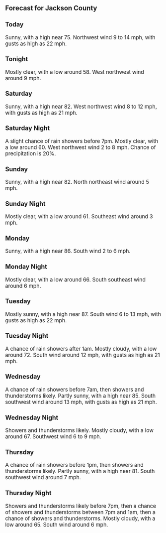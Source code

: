 <div>
   <h2>Forecast for Jackson County</h2>
   <p>
      <div style="font-size:120%">
         <h3>Today</h3>Sunny, with a high near 75. Northwest wind 9 to 14 mph, with gusts as high as 22 mph.<br></div>
   </p>
   <p>
      <div style="font-size:120%">
         <h3>Tonight</h3>Mostly clear, with a low around 58. West northwest wind around 9 mph.<br></div>
   </p>
   <p>
      <div style="font-size:120%">
         <h3>Saturday</h3>Sunny, with a high near 82. West northwest wind 8 to 12 mph, with gusts as high as 21 mph.<br></div>
   </p>
   <p>
      <div style="font-size:120%">
         <h3>Saturday Night</h3>A slight chance of rain showers before 7pm. Mostly clear, with a low around 60. West northwest wind 2 to 8 mph. Chance of
         precipitation is 20%.<br></div>
   </p>
   <p>
      <div style="font-size:120%">
         <h3>Sunday</h3>Sunny, with a high near 82. North northeast wind around 5 mph.<br></div>
   </p>
   <p>
      <div style="font-size:120%">
         <h3>Sunday Night</h3>Mostly clear, with a low around 61. Southeast wind around 3 mph.<br></div>
   </p>
   <p>
      <div style="font-size:120%">
         <h3>Monday</h3>Sunny, with a high near 86. South wind 2 to 6 mph.<br></div>
   </p>
   <p>
      <div style="font-size:120%">
         <h3>Monday Night</h3>Mostly clear, with a low around 66. South southeast wind around 6 mph.<br></div>
   </p>
   <p>
      <div style="font-size:120%">
         <h3>Tuesday</h3>Mostly sunny, with a high near 87. South wind 6 to 13 mph, with gusts as high as 22 mph.<br></div>
   </p>
   <p>
      <div style="font-size:120%">
         <h3>Tuesday Night</h3>A chance of rain showers after 1am. Mostly cloudy, with a low around 72. South wind around 12 mph, with gusts as high as 21
         mph.<br></div>
   </p>
   <p>
      <div style="font-size:120%">
         <h3>Wednesday</h3>A chance of rain showers before 7am, then showers and thunderstorms likely. Partly sunny, with a high near 85. South southwest
         wind around 13 mph, with gusts as high as 21 mph.<br></div>
   </p>
   <p>
      <div style="font-size:120%">
         <h3>Wednesday Night</h3>Showers and thunderstorms likely. Mostly cloudy, with a low around 67. Southwest wind 6 to 9 mph.<br></div>
   </p>
   <p>
      <div style="font-size:120%">
         <h3>Thursday</h3>A chance of rain showers before 1pm, then showers and thunderstorms likely. Partly sunny, with a high near 81. South southwest
         wind around 7 mph.<br></div>
   </p>
   <p>
      <div style="font-size:120%">
         <h3>Thursday Night</h3>Showers and thunderstorms likely before 7pm, then a chance of showers and thunderstorms between 7pm and 1am, then a chance
         of showers and thunderstorms. Mostly cloudy, with a low around 65. South wind around 6 mph.<br></div>
   </p>
</div>